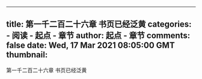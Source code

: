 
---
title: 第一千二百二十六章 书页已经泛黄
categories: 
    - 阅读
    - 起点 - 章节
author: 起点 - 章节
comments: false
date: Wed, 17 Mar 2021 08:05:00 GMT
thumbnail: 
---

<div>   
第一千二百二十六章 书页已经泛黄  
</div>
            